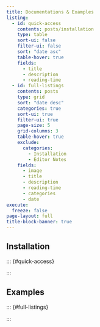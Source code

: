 ```yaml
---
title: Documentations & Examples
listing:
  - id: quick-access
    contents: posts/installation
    type: table
    sort-ui: false
    filter-ui: false
    sort: "date asc"
    table-hover: true
    fields:
      - title
      - description
      - reading-time
  - id: full-listings
    contents: posts
    type: grid
    sort: "date desc"
    categories: true
    sort-ui: true
    filter-ui: true
    page-size: 5
    grid-columns: 3
    table-hover: true
    exclude:
      categories: 
        - Installation
        - Editor Notes
    fields:
      - image
      - title
      - description
      - reading-time
      - categories
      - date
execute:
  freeze: false
page-layout: full
title-block-banner: true
---
```


## Installation

::: {#quick-access}

:::



## Examples

::: {#full-listings}

:::
